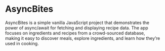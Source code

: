 # AsyncBites
AsyncBites is a simple vanilla JavaScript project that demonstrates the power of async/await for fetching and displaying recipe data. The app focuses on ingredients and recipes from a crowd-sourced database, making it easy to discover meals, explore ingredients, and learn how they’re used in cooking.
